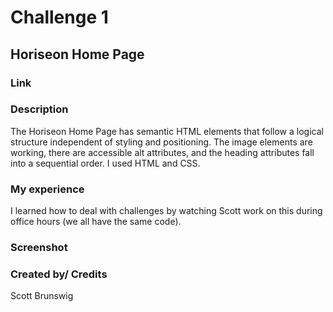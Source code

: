 # Challenge 1
## Horiseon Home Page

### Link

### Description 
The Horiseon Home Page has semantic HTML elements that follow a logical structure independent of styling and positioning. The image elements are working, there are accessible alt attributes, and the heading attributes fall into a sequential order. I used HTML and CSS. 

### My experience
I learned how to deal with challenges by watching Scott work on this during office hours (we all have the same code).

### Screenshot

### Created by/ Credits
Scott Brunswig
